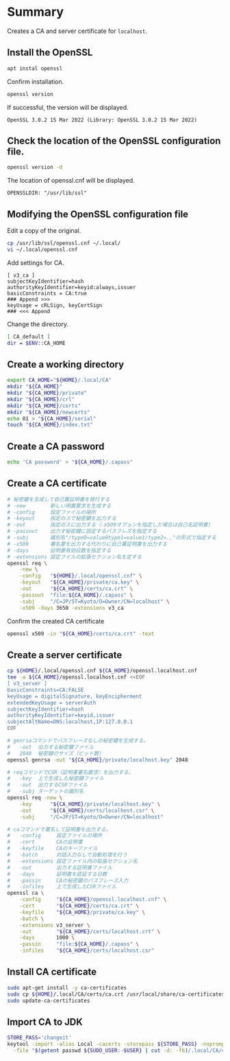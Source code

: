 # Summary

Creates a CA and server certificate for `localhost`.

## Install the OpenSSL

```sh
apt instal openssl
```

Confirm installation.
```sh
openssl version
```

If successful, the version will be displayed.
```
OpenSSL 3.0.2 15 Mar 2022 (Library: OpenSSL 3.0.2 15 Mar 2022)
```

## Check the location of the OpenSSL configuration file.

```sh
openssl version -d
```

The location of openssl.cnf will be displayed.
```
OPENSSLDIR: "/usr/lib/ssl"
```

## Modifying the OpenSSL configuration file

Edit a copy of the original.
```sh
cp /usr/lib/ssl/openssl.cnf ~/.local/
vi ~/.local/openssl.cnf
```

Add settings for CA.

```
[ v3_ca ]
subjectKeyIdentifier=hash
authorityKeyIdentifier=keyid:always,issuer
basicConstraints = CA:true
### Append >>>
keyUsage = cRLSign, keyCertSign
### <<< Append
```

Change the directory.
```sh
[ CA_default ]
dir = $ENV::CA_HOME
```

## Create a working directory

```sh
export CA_HOME="${HOME}/.local/CA"
mkdir "${CA_HOME}"
mkdir "${CA_HOME}/private"
mkdir "${CA_HOME}/crl"
mkdir "${CA_HOME}/certs"
mkdir "${CA_HOME}/newcerts"
echo 01 > "${CA_HOME}/serial"
touch "${CA_HOME}/index.txt"
```

## Create a CA password

```sh
echo 'CA password' > "${CA_HOME}/.capass"
```

## Create a CA certificate

```sh
# 秘密鍵を生成して自己署証明書を発行する
# -new        新しい明書要求を生成する
# -config     設定ファイルの場所
# -keyout     指定のスで秘密鍵を出力する
# -out        指定のスに出力する（-x509オプョンを指定した場合は自己名証明書）
# -passout    出力す秘密鍵に設定するパスフレズを指定する
# -subj       識別名"/type0=value0type1=value1/type2=.."の形式で指定する
# -x509       署名要を出力する代わりに自己署証明書を出力する
# -days       証明書有効日数を指定する
# -extensions 設定フイルの拡張セクション名を定する
openssl req \
    -new \
    -config   "${HOME}/.local/openssl.cnf" \
    -keyout   "${CA_HOME}/private/ca.key" \
    -out      "${CA_HOME}/certs/ca.crt" \
    -passout  "file:${CA_HOME}/.capass" \
    -subj     "/C=JP/ST=Kyoto/O=Owner/CN=localhost" \
    -x509 -days 3650 -extensions v3_ca
```

Confirm the created CA certificate
```sh
openssl x509 -in "${CA_HOME}/certs/ca.crt" -text
```

## Create a server certificate

```sh
cp ${HOME}/.local/openssl.cnf ${CA_HOME}/openssl.localhost.cnf
tee -a ${CA_HOME}/openssl.localhost.cnf <<EOF
[ v3_server ]
basicConstraints=CA:FALSE
keyUsage = digitalSignature, keyEncipherment
extendedKeyUsage = serverAuth
subjectKeyIdentifier=hash
authorityKeyIdentifier=keyid,issuer
subjectAltName=DNS:localhost,IP:127.0.0.1
EOF

# genrsaコマンドでパスフレーズなしの秘密鍵を生成する。
#   -out  出力する秘密鍵ファイル
#   2048  秘密鍵のサイズ（ビット数）
openssl genrsa -out "${CA_HOME}/private/localhost.key" 2048

# reqコマンドでCSR（証明書署名要求）を出力する。
#   -key  上で生成した秘密鍵ファイル
#   -out  出力するCSRファイル
#   -subj ターゲットの識別名
openssl req -new \
    -key      "${CA_HOME}/private/localhost.key" \
    -out      "${CA_HOME}/certs/localhost.csr" \
    -subj     "/C=JP/ST=Kyoto/O=Owner/CN=localhost"

# caコマンドで署名して証明書を出力する。
#   -config     設定ファイルの場所
#   -cert       CAの証明書
#   -keyfile    CAのキーファイル
#   -batch      対話入力なしで自動処理を行う
#   -extensions 設定ファイル内の拡張セクション名
#   -out        出力する証明書ファイル
#   -days       証明書を認証する日数
#   -passin     CAの秘密鍵のパスフレーズ入力
#   -infiles    上で生成したCSRファイル
openssl ca \
    -config     "${CA_HOME}/openssl.localhost.cnf" \
    -cert       "${CA_HOME}/certs/ca.crt" \
    -keyfile    "${CA_HOME}/private/ca.key" \
    -batch \
    -extensions v3_server \
    -out        "${CA_HOME}/certs/localhost.crt" \
    -days       1000 \
    -passin     "file:${CA_HOME}/.capass" \
    -infiles    "${CA_HOME}/certs/localhost.csr"
```

## Install CA certificate

```sh
sudo apt-get install -y ca-certificates
sudo cp ${HOME}/.local/CA/certs/ca.crt /usr/local/share/ca-certificates
sudo update-ca-certificates
```

## Import CA to JDK

```sh
STORE_PASS='changeit'
keytool -import -alias Local -cacerts -storepass ${STORE_PASS} -noprompt \
  -file "$(getent passwd ${SUDO_USER:-$USER} | cut -d: -f6)/.local/CA/certs/ca.crt"
```
